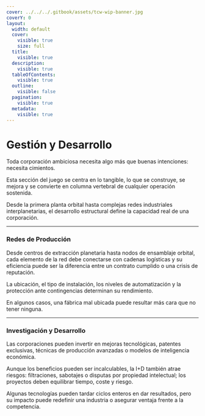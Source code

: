 ```yaml
---
cover: ../../../.gitbook/assets/tcw-wip-banner.jpg
coverY: 0
layout:
  width: default
  cover:
    visible: true
    size: full
  title:
    visible: true
  description:
    visible: true
  tableOfContents:
    visible: true
  outline:
    visible: false
  pagination:
    visible: true
  metadata:
    visible: true
---
```


# Gestión y Desarrollo

Toda corporación ambiciosa necesita algo más que buenas intenciones: necesita cimientos.

Esta sección del juego se centra en lo tangible, lo que se construye, se mejora y se convierte en columna vertebral de cualquier operación sostenida.

Desde la primera planta orbital hasta complejas redes industriales interplanetarias, el desarrollo estructural define la capacidad real de una corporación.

***

### Redes de Producción

Desde centros de extracción planetaria hasta nodos de ensamblaje orbital, cada elemento de la red debe conectarse con cadenas logísticas y su eficiencia puede ser la diferencia entre un contrato cumplido o una crisis de reputación.

La ubicación, el tipo de instalación, los niveles de automatización y la protección ante contingencias determinan su rendimiento.

En algunos casos, una fábrica mal ubicada puede resultar más cara que no tener ninguna.

***

### Investigación y Desarrollo

Las corporaciones pueden invertir en mejoras tecnológicas, patentes exclusivas, técnicas de producción avanzadas o modelos de inteligencia económica.

Aunque los beneficios pueden ser incalculables, la I+D también atrae riesgos: filtraciones, sabotajes o disputas por propiedad intelectual; los proyectos deben equilibrar tiempo, coste y riesgo.

Algunas tecnologías pueden tardar ciclos enteros en dar resultados, pero su impacto puede redefinir una industria o asegurar ventaja frente a la competencia.
